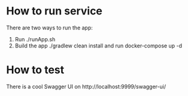 # How to run service
There are two ways to run the app:
1. Run ./runApp.sh
2. Build the app ./gradlew clean install and run docker-compose up -d


# How to test
There is a cool Swagger UI on http://localhost:9999/swagger-ui/